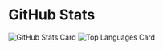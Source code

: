 # GitHub Stats

![GitHub Stats Card](https://github-readme-stats.vercel.app/api?username=s1f10210273)
![Top Languages Card](https://github-readme-stats.vercel.app/api/top-langs/?username=s1f10210273)
